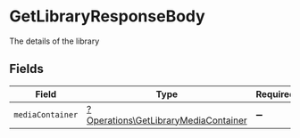 # GetLibraryResponseBody

The details of the library


## Fields

| Field                                                                                       | Type                                                                                        | Required                                                                                    | Description                                                                                 |
| ------------------------------------------------------------------------------------------- | ------------------------------------------------------------------------------------------- | ------------------------------------------------------------------------------------------- | ------------------------------------------------------------------------------------------- |
| `mediaContainer`                                                                            | [?Operations\GetLibraryMediaContainer](../../Models/Operations/GetLibraryMediaContainer.md) | :heavy_minus_sign:                                                                          | N/A                                                                                         |